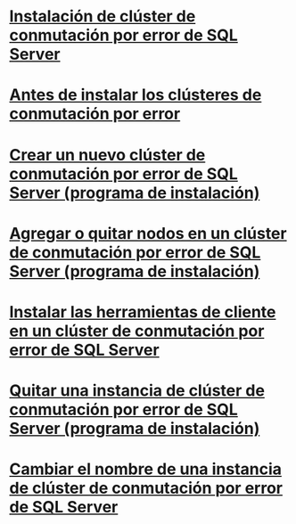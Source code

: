 # [Instalación de clúster de conmutación por error de SQL Server](sql-server-failover-cluster-installation.md)

# [Antes de instalar los clústeres de conmutación por error](before-installing-failover-clustering.md)
# [Crear un nuevo clúster de conmutación por error de SQL Server (programa de instalación)](create-a-new-sql-server-failover-cluster-setup.md)
# [Agregar o quitar nodos en un clúster de conmutación por error de SQL Server (programa de instalación)](add-or-remove-nodes-in-a-sql-server-failover-cluster-setup.md)
# [Instalar las herramientas de cliente en un clúster de conmutación por error de SQL Server](install-client-tools-on-a-sql-server-failover-cluster.md)
# [Quitar una instancia de clúster de conmutación por error de SQL Server (programa de instalación)](remove-a-sql-server-failover-cluster-instance-setup.md)
# [Cambiar el nombre de una instancia de clúster de conmutación por error de SQL Server](rename-a-sql-server-failover-cluster-instance.md)
